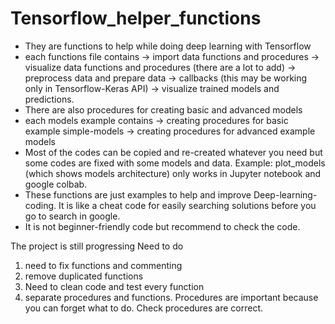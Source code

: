 # Tensorflow_helper_functions
* They are functions to help while doing deep learning with Tensorflow
* each functions file contains 
    -> import data functions and procedures
    -> visualize data functions and procedures (there are a lot to add)
    -> preprocess data and prepare data
    -> callbacks (this may be working only in Tensorflow-Keras API)
    -> visualize trained models and predictions.
* There are also procedures for creating basic and advanced models 
* each models example contains
    -> creating procedures for basic example simple-models
    -> creating procedures for advanced example models
* Most of the codes can be copied and re-created whatever you need but some codes are fixed with some models and data. Example: plot_models (which shows models architecture) only works in Jupyter notebook and google colbab.
* These functions are just examples to help and improve Deep-learning-coding. It is like a cheat code for easily searching solutions before you go to search in google.
* It is not beginner-friendly code but recommend to check the code.

The project is still progressing 
Need to do 
1. need to fix functions and commenting 
2. remove duplicated functions
3. Need to clean code and test every function
4. separate procedures and functions. Procedures are important because you can forget what to do. Check procedures are correct.